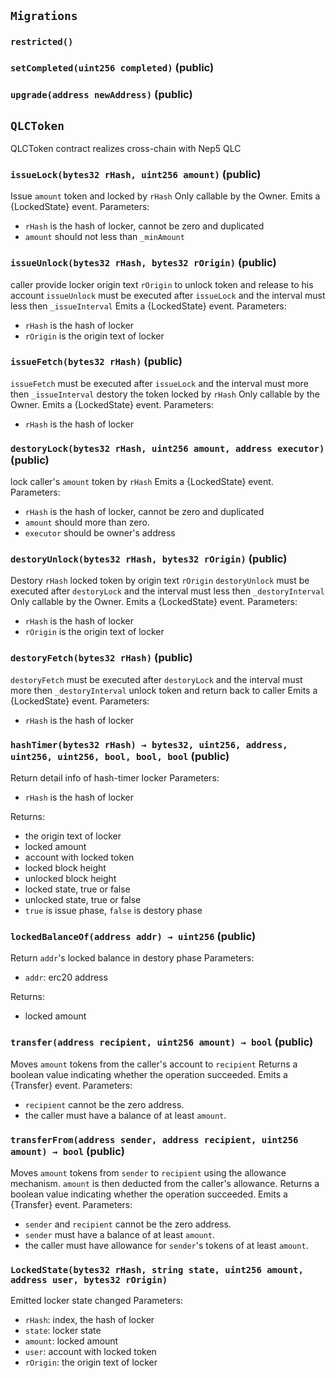 ## `Migrations`





### `restricted()`






### `setCompleted(uint256 completed)` (public)





### `upgrade(address newAddress)` (public)








## `QLCToken`



QLCToken contract realizes cross-chain with Nep5 QLC


### `issueLock(bytes32 rHash, uint256 amount)` (public)



Issue `amount` token and locked by `rHash`
Only callable by the Owner.
Emits a {LockedState} event.
Parameters:
- `rHash` is the hash of locker, cannot be zero and duplicated 
- `amount` should not less than `_minAmount`

### `issueUnlock(bytes32 rHash, bytes32 rOrigin)` (public)



caller provide locker origin text `rOrigin` to unlock token and release to his account
`issueUnlock` must be executed after `issueLock` and the interval must less then `_issueInterval`
Emits a {LockedState} event.
Parameters:
- `rHash` is the hash of locker
- `rOrigin` is the origin text of locker

### `issueFetch(bytes32 rHash)` (public)



`issueFetch` must be executed after `issueLock` and the interval must more then `_issueInterval`
destory the token locked by `rHash`
Only callable by the Owner. 
Emits a {LockedState} event.
Parameters:
- `rHash` is the hash of locker

### `destoryLock(bytes32 rHash, uint256 amount, address executor)` (public)



lock caller's `amount` token by `rHash`
Emits a {LockedState} event.
Parameters:
- `rHash` is the hash of locker, cannot be zero and duplicated 
- `amount` should more than zero.
- `executor` should be owner's address

### `destoryUnlock(bytes32 rHash, bytes32 rOrigin)` (public)



Destory `rHash` locked token by origin text `rOrigin`
`destoryUnlock` must be executed after `destoryLock` and the interval must less then `_destoryInterval`
Only callable by the Owner. 
Emits a {LockedState} event.
Parameters:
- `rHash` is the hash of locker
- `rOrigin` is the origin text of locker

### `destoryFetch(bytes32 rHash)` (public)



`destoryFetch` must be executed after `destoryLock` and the interval must more then `_destoryInterval`
unlock token and return back to caller
Emits a {LockedState} event.
Parameters:
- `rHash` is the hash of locker

### `hashTimer(bytes32 rHash) → bytes32, uint256, address, uint256, uint256, bool, bool, bool` (public)



Return detail info of hash-timer locker
Parameters:
- `rHash` is the hash of locker

Returns:
- the origin text of locker
- locked amount
- account with locked token 
- locked block height
- unlocked block height
- locked state, true or false
- unlocked state, true or false
- `true` is issue phase, `false` is destory phase

### `lockedBalanceOf(address addr) → uint256` (public)



Return `addr`'s locked balance in destory phase
Parameters:
- `addr`: erc20 address

Returns:
- locked amount

### `transfer(address recipient, uint256 amount) → bool` (public)



Moves `amount` tokens from the caller's account to `recipient`
Returns a boolean value indicating whether the operation succeeded.
Emits a {Transfer} event.
Parameters:
- `recipient` cannot be the zero address.
-  the caller must have a balance of at least `amount`.

### `transferFrom(address sender, address recipient, uint256 amount) → bool` (public)



Moves `amount` tokens from `sender` to `recipient` using the
allowance mechanism. `amount` is then deducted from the caller's
allowance.
Returns a boolean value indicating whether the operation succeeded.
Emits a {Transfer} event.
Parameters:
- `sender` and `recipient` cannot be the zero address.
- `sender` must have a balance of at least `amount`.
-  the caller must have allowance for ``sender``'s tokens of at least `amount`.


### `LockedState(bytes32 rHash, string state, uint256 amount, address user, bytes32 rOrigin)`



Emitted locker state changed
Parameters:
- `rHash`: index, the hash of locker
- `state`: locker state
- `amount`: locked amount
- `user`: account with locked token 
- `rOrigin`: the origin text of locker

